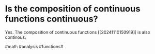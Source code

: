 # Is the composition of continuous functions continuous?
Yes. The composition of continuous functions [[20241110150919]] is also continous.

#math #analysis #functions#
